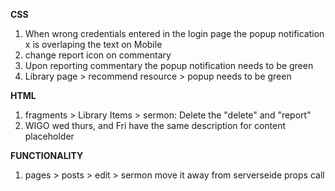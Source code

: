 **CSS**

1. When wrong credentials entered in the login page the popup notification x is overlaping the text on Mobile
2. change report icon on commentary
3. Upon reporting commentary the popup notification needs to be green
4. Library page > recommend resource > popup needs to be green

**HTML**

1. fragments > Library Items > sermon: Delete the "delete" and "report"
2. WIGO wed thurs, and Fri have the same description for content placeholder

**FUNCTIONALITY**

1. pages > posts > edit > sermon move it away from serverseide props call
